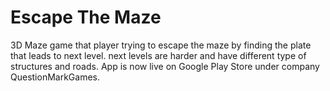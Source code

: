 # Escape The Maze
3D Maze game that player trying to escape the maze by finding the plate 
that leads to next level. next levels are harder and have different type
of structures and roads.
App is now live on Google Play Store under company QuestionMarkGames.
